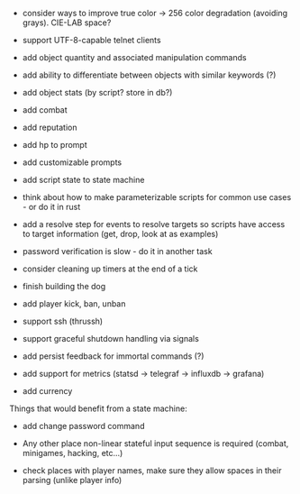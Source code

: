 - consider ways to improve true color -> 256 color degradation (avoiding grays). CIE-LAB space?

- support UTF-8-capable telnet clients

- add object quantity and associated manipulation commands

- add ability to differentiate between objects with similar keywords (?)

- add object stats (by script? store in db?)

- add combat

- add reputation

- add hp to prompt

- add customizable prompts

- add script state to state machine

- think about how to make parameterizable scripts for common use cases - or do it in rust

- add a resolve step for events to resolve targets so scripts have access to target information (get, drop, look at as examples)

- password verification is slow - do it in another task

- consider cleaning up timers at the end of a tick

- finish building the dog

- add player kick, ban, unban

- support ssh (thrussh)

- support graceful shutdown handling via signals

- add persist feedback for immortal commands (?)

- add support for metrics (statsd -> telegraf -> influxdb -> grafana)

- add currency

Things that would benefit from a state machine:

- add change password command

- Any other place non-linear stateful input sequence is required (combat, minigames, hacking, etc...)

- check places with player names, make sure they allow spaces in their parsing (unlike player <name> info)
